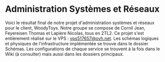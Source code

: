 # Administration Systèmes et Réseaux
Voici le résultat final de notre projet d'administration systèmes et réseaux pour le client, WoodyToys. Notre groupe se compose de Cornil Jean, Feyereisen Thomas et Lapière Nicolas, tous en 2TL2. Ce projet s'est entièrement réalisé sur le VPS : vps517657@ovh.net. Les schémas logiques et physiques de l'infrastructure implémentée se trouve dans le dossier Schémas. Les configurations de chaque service se trouvent à la fois dans le Wiki (à consulter) mais aussi dans les dossiers principaux.
